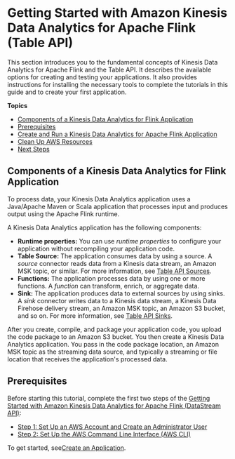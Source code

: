# Getting Started with Amazon Kinesis Data Analytics for Apache Flink \(Table API\)<a name="gs-table"></a>

This section introduces you to the fundamental concepts of Kinesis Data Analytics for Apache Flink and the Table API\. It describes the available options for creating and testing your applications\. It also provides instructions for installing the necessary tools to complete the tutorials in this guide and to create your first application\. 

**Topics**
+ [Components of a Kinesis Data Analytics for Flink Application](#gs-table-components)
+ [Prerequisites](#gs-table-prerequisites)
+ [Create and Run a Kinesis Data Analytics for Apache Flink Application](gs-table-create.md)
+ [Clean Up AWS Resources](gs-table-cleanup.md)
+ [Next Steps](gs-table-next-steps.md)

## Components of a Kinesis Data Analytics for Flink Application<a name="gs-table-components"></a>

To process data, your Kinesis Data Analytics application uses a Java/Apache Maven or Scala application that processes input and produces output using the Apache Flink runtime\. 

A Kinesis Data Analytics application has the following components:
+ **Runtime properties:** You can use *runtime properties* to configure your application without recompiling your application code\. 
+ **Table Source:** The application consumes data by using a source\. A *source* connector reads data from a Kinesis data stream, an Amazon MSK topic, or similar\. For more information, see [Table API Sources](how-table-connectors.md#how-table-connectors-source)\.
+ **Functions:** The application processes data by using one or more functions\. A *function* can transform, enrich, or aggregate data\. 
+ **Sink:** The application produces data to external sources by using sinks\. A *sink* connector writes data to a Kinesis data stream, a Kinesis Data Firehose delivery stream, an Amazon MSK topic, an Amazon S3 bucket, and so on\. For more information, see [Table API Sinks](how-table-connectors.md#how-table-connectors-sink)\.

After you create, compile, and package your application code, you upload the code package to an Amazon S3 bucket\. You then create a Kinesis Data Analytics application\. You pass in the code package location, an Amazon MSK topic as the streaming data source, and typically a streaming or file location that receives the application's processed data\.

## Prerequisites<a name="gs-table-prerequisites"></a>

Before starting this tutorial, complete the first two steps of the [Getting Started with Amazon Kinesis Data Analytics for Apache Flink \(DataStream API\)](getting-started.md):
+ [Step 1: Set Up an AWS Account and Create an Administrator User](setting-up.md)
+ [Step 2: Set Up the AWS Command Line Interface \(AWS CLI\)](setup-awscli.md)

To get started, see[Create an Application](gs-table-create.md)\.